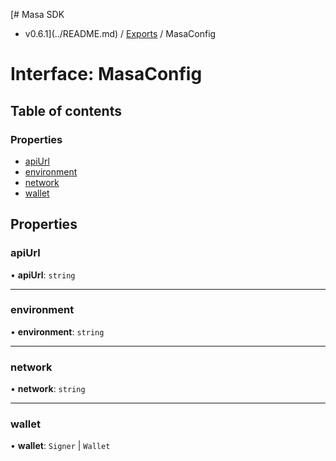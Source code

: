 [# Masa SDK
 - v0.6.1](../README.md) / [Exports](../modules.md) / MasaConfig

# Interface: MasaConfig

## Table of contents

### Properties

- [apiUrl](MasaConfig.md#apiurl)
- [environment](MasaConfig.md#environment)
- [network](MasaConfig.md#network)
- [wallet](MasaConfig.md#wallet)

## Properties

### apiUrl

• **apiUrl**: `string`

___

### environment

• **environment**: `string`

___

### network

• **network**: `string`

___

### wallet

• **wallet**: `Signer` \| `Wallet`
